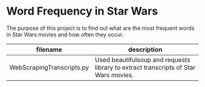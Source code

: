 # Word Frequency in Star Wars

The purpose of this project is to find out what are the most frequent words in Star Wars movies and how often they occur.

filename | description
------------ | -------------
WebScrapingTranscripts.py | Used beautifulsoup and requests library to extract transcripts of Star Wars movies.  
